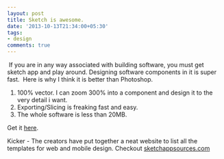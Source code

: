 ```yaml
---
layout: post
title: Sketch is awesome.
date: '2013-10-13T21:34:00+05:30'
tags:
- design
comments: true
---
```

 If you are in any way associated with building software, you must get sketch app and play around. Designing software components in it is super fast. 
Here is why I think it is better than Photoshop.
1. 100% vector. I can zoom 300% into a component and design it to the very detail i want. 
2. Exporting/Slicing is freaking fast and easy.
3. The whole software is less than 20MB. 

Get it [here](https://www.sketchapp.com/).

Kicker - The creators have put together a neat website to list all the templates for web and mobile design. Checkout [sketchappsources.com](sketchappsources.com)
